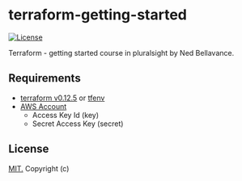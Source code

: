 # terraform-getting-started

[![License](https://img.shields.io/github/license/gAmadorH/terraform-getting-started.svg?color=blue)](https://github.com/gAmadorH/terraform-getting-started/blob/main/LICENSE)

Terraform - getting started course in pluralsight by Ned Bellavance.

## Requirements

- [terraform v0.12.5](https://github.com/hashicorp/terraform/tree/v0.12.5) or [tfenv](https://github.com/tfutils/tfenv)
- [AWS Account](https://aws.amazon.com/)
  - Access Key Id (key)
  - Secret Access Key (secret)

## License

[MIT.](./LICENSE) Copyright (c)
